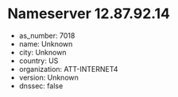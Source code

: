 # Nameserver 12.87.92.14

* as_number: 7018
* name: Unknown
* city: Unknown
* country: US
* organization: ATT-INTERNET4
* version: Unknown
* dnssec: false
